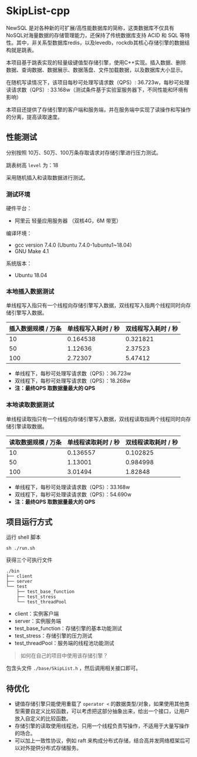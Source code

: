 # SkipList-cpp

NewSQL 是对各种新的可扩展/高性能数据库的简称，这类数据库不仅具有NoSQL对海量数据的存储管理能力，还保持了传统数据库支持 ACID 和 SQL 等特性。其中，非关系型数据库redis，以及levedb，rockdb其核心存储引擎的数据结构就是跳表。

本项目基于跳表实现的轻量级键值型存储引擎，使用C++实现。插入数据、删除数据、查询数据、数据展示、数据落盘、文件加载数据，以及数据库大小显示。

在随机写读情况下，该项目每秒可处理写请求数（QPS）: 36.723w，每秒可处理读请求数（QPS）: 33.168w（测试条件基于实验室服务器下，不同性能和环境有影响）

本项目还提供了存储引擎的客户端和服务端，并在服务端中实现了读操作和写操作的分离，提高读取速度。

## 性能测试
分别按照 10万、50万、100万条存取请求对存储引擎进行压力测试。

跳表树高 `level` 为：18

采用随机插入和读取数据进行测试。



### 测试环境

硬件平台：
- 阿里云 轻量应用服务器 （双核4G，6M 带宽）

编译环境：
- gcc version 7.4.0 (Ubuntu 7.4.0-1ubuntu1~18.04)
- GNU Make 4.1

系统版本：
- Ubuntu 18.04



### 本地插入数据测试

单线程写入指只有一个线程向存储引擎写入数据，双线程写入指两个线程同时向存储引擎写入数据。

| 插入数据规模 / 万条 | 单线程写入耗时 / 秒 | 双线程写入耗时 / 秒 |
| ------------------- | ------------------- | ------------------- |
| 10                  | 0.164538            | 0.321821            |
| 50                  | 1.12636             | 2.37523             |
| 100                 | 2.72307             | 5.47412             |

- 单线程下，每秒可处理写请求数（QPS）：36.723w
- 双线程下，每秒可处理写请求数（QPS）：18.268w
- **注：最终QPS 取数据量最大的 QPS**



### 本地读取数据测试

单线程读取指只有一个线程向存储引擎写入数据，双线程读取指两个线程同时向存储引擎读取数据。

| 读取数据规模 / 万条 | 单线程读取耗时 / 秒 | 双线程读取耗时 / 秒 |
| ------------------- | ------------------- | ------------------- |
| 10                  | 0.136557            | 0.102825            |
| 50                  | 1.13001             | 0.984998            |
| 100                 | 3.01494             | 1.82848             |

- 单线程下，每秒可处理读请求数（QPS）：33.168w
- 双线程下，每秒可处理读请求数（QPS）：54.690w
- **注：最终QPS 取数据量最大的 QPS**



## 项目运行方式

运行 shell 脚本

```shell
sh ./run.sh
```

获得三个可执行文件

```text
./bin
├── client
├── server
└── test
    ├── test_base_function
    ├── test_stress
    └── test_threadPool
```
- client：实例客户端
- server：实例服务端
- test_base_function：存储引擎的基本功能测试
- test_stress：存储引擎的压力测试
- test_threadPool：服务端的线程池功能测试

> 如何在自己的项目中使用该存储引擎？

包含头文件 `./base/SkipList.h` ，然后调用相关接口即可。



## 待优化

- 键值存储引擎只能使用重载了 `operator <` 的数据类型/对象，如果使用其他类型需要自定义比较函数，可以考虑把这部分抽象出来，给出一个接口，让用户放入自定义的比较函数。
- 存储引擎的读取使用线程池，只用一个线程负责写操作，不适用于大量写操作的场合。
- 可以加上一致性协议，例如 raft 来构成分布式存储，结合高并发网络框架后可以对外提供分布式存储服务。
